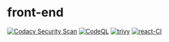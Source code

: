 # front-end

[![Codacy Security Scan](https://github.com/Hack-Maze/front-end/actions/workflows/codacy.yml/badge.svg)](https://github.com/Hack-Maze/front-end/actions/workflows/codacy.yml)  [![CodeQL](https://github.com/Hack-Maze/front-end/actions/workflows/codeql.yml/badge.svg)](https://github.com/Hack-Maze/front-end/actions/workflows/codeql.yml)  [![trivy](https://github.com/Hack-Maze/front-end/actions/workflows/trivy.yml/badge.svg)](https://github.com/Hack-Maze/front-end/actions/workflows/trivy.yml)   [![react-CI](https://github.com/Hack-Maze/front-end/actions/workflows/CI.yml/badge.svg)](https://github.com/Hack-Maze/front-end/actions/workflows/CI.yml) 
